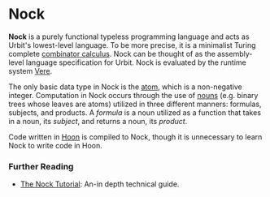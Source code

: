 # Nock

**Nock** is a purely functional typeless programming language and acts as Urbit's lowest-level language. To be more precise, it is a minimalist Turing complete [combinator calculus](https://en.wikipedia.org/wiki/Combinatory_logic). Nock can be thought of as the assembly-level language specification for Urbit. Nock is evaluated by the runtime system [Vere](vere).

The only basic data type in Nock is the [atom](atom), which is a non-negative integer. Computation in Nock occurs through the use of [nouns](noun) (e.g. binary trees whose leaves are atoms) utilized in three different manners: formulas, subjects, and products. A _formula_ is a noun utilized as a function that takes in a noun, its _subject_, and returns a noun, its _product_.

Code written in [Hoon](hoon) is compiled to Nock, though it is unnecessary to learn Nock to write code in Hoon.

### Further Reading

- [The Nock Tutorial](../language/nock): An-in depth technical guide.

